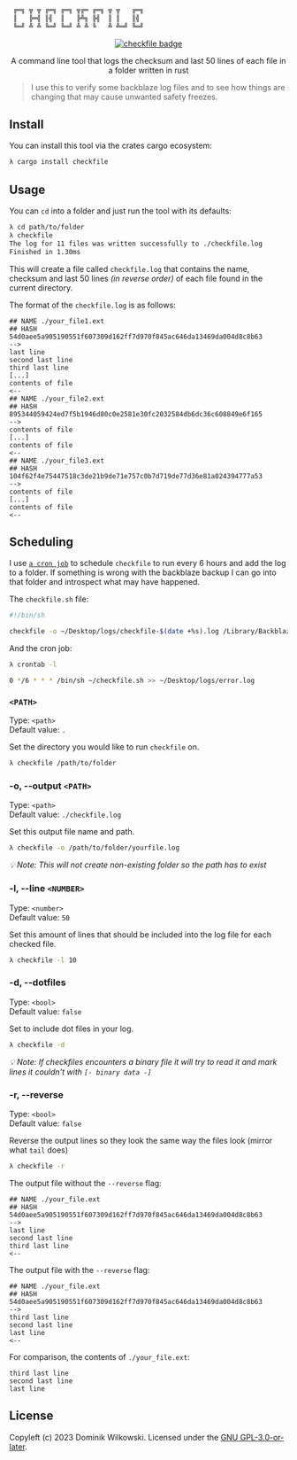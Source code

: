 ```sh
 ╔═╗ ╦ ╦ ╔═╗ ╔═╗ ╦╔═ ╔═╗ ╦ ╦   ╔═╗
 ║   ╠═╣ ║╣  ║   ╠╩╗ ╠╣  ║ ║   ║╣
 ╚═╝ ╩ ╩ ╚═╝ ╚═╝ ╩ ╩ ╚   ╩ ╩═╝ ╚═╝
```

<p align="center">
	<a href="https://crates.io/crates/checkfile"><img src="https://img.shields.io/crates/v/checkfile.svg" alt="checkfile badge"></a>
</p>

<p align="center">A command line tool that logs the checksum and last 50 lines of each file in a folder written in rust</p>

> I use this to verify some backblaze log files and to see how things are changing that may cause unwanted safety freezes.

## Install

You can install this tool via the crates cargo ecosystem:

```sh
λ cargo install checkfile
```

## Usage

You can `cd` into a folder and just run the tool with its defaults:

```sh
λ cd path/to/folder
λ checkfile
The log for 11 files was written successfully to ./checkfile.log
Finished in 1.30ms
```

This will create a file called `checkfile.log` that contains the name, checksum and last 50 lines _(in reverse order)_ of each file found in the current directory.

The format of the `checkfile.log` is as follows:

```
## NAME ./your_file1.ext
## HASH 54d0aee5a905190551f607309d162ff7d970f845ac646da13469da004d8c8b63
-->
last line
second last line
third last line
[...]
contents of file
<--
## NAME ./your_file2.ext
## HASH 895344059424ed7f5b1946d80c0e2581e30fc2032584db6dc36c608849e6f165
-->
contents of file
[...]
contents of file
<--
## NAME ./your_file3.ext
## HASH 104f62f4e75447518c3de21b9de71e757c0b7d719de77d36e81a024394777a53
-->
contents of file
[...]
contents of file
<--
```

## Scheduling

I use [`a cron job`](https://www.man7.org/linux/man-pages/man5/crontab.5.html) to schedule `checkfile` to run every 6 hours and add the log to a folder.
If something is wrong with the backblaze backup I can go into that folder and introspect what may have happened.

The `checkfile.sh` file:
```sh
#!/bin/sh

checkfile -o ~/Desktop/logs/checkfile-$(date +%s).log /Library/Backblaze.bzpkg/bzdata/bzbackup/bzdatacenter
```

And the cron job:
```sh
λ crontab -l

0 */6 * * * /bin/sh ~/checkfile.sh >> ~/Desktop/logs/error.log
```

### `<PATH>`
Type: `<path>`  
Default value: `.`

Set the directory you would like to run `checkfile` on.

```sh
λ checkfile /path/to/folder
```

### -o, --output `<PATH>`
Type: `<path>`  
Default value: `./checkfile.log`

Set this output file name and path.

```sh
λ checkfile -o /path/to/folder/yourfile.log
```

_💡 Note: This will not create non-existing folder so the path has to exist_

### -l, --line `<NUMBER>`
Type: `<number>`  
Default value: `50`

Set this amount of lines that should be included into the log file for each checked file.

```sh
λ checkfile -l 10
```

### -d, --dotfiles
Type: `<bool>`  
Default value: `false`

Set to include dot files in your log.

```sh
λ checkfile -d
```

_💡 Note: If checkfiles encounters a binary file it will try to read it and mark lines it couldn't with `[- binary data -]`_

### -r, --reverse
Type: `<bool>`  
Default value: `false`

Reverse the output lines so they look the same way the files look (mirror what `tail` does)

```sh
λ checkfile -r
```

The output file without the `--reverse` flag:

```
## NAME ./your_file.ext
## HASH 54d0aee5a905190551f607309d162ff7d970f845ac646da13469da004d8c8b63
-->
last line
second last line
third last line
<--
```

The output file with the `--reverse` flag:

```
## NAME ./your_file.ext
## HASH 54d0aee5a905190551f607309d162ff7d970f845ac646da13469da004d8c8b63
-->
third last line
second last line
last line
<--
```

For comparison, the contents of `./your_file.ext`:

```
third last line
second last line
last line
```

## License
Copyleft (c) 2023 Dominik Wilkowski.
Licensed under the [GNU GPL-3.0-or-later](https://github.com/dominikwilkowski/checkfile/blob/main/LICENSE).
